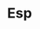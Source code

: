 ---
guid: 2013
title: "Esp"
category: Esp
description: "L’ESP8266 est un circuit intégré à microcontrôleur avec connexion Wi-Fi développé par le fabricant chinois Espressif1 .

En août 2014, les passionnés d’électronique commencent à s’intéresser à la version ESP-01 de ce circuit intégré produite par une entreprise tierce, AI-Thinker. Celui-ci, de taille réduite, permet de connecter un microcontrôleur à un réseau Wi-Fi et d’établir des connexions TCP/IP avec des commandes Hayes. La traduction progressive de la documentation (à l'origine uniquement en chinois) motivée par le bas prix du circuit a permis le développement d'une communauté de développeurs et de passionnés de l'ESP82662.

Fin octobre 2014, Espressif propose un kit de développement logiciel (SDK) permettant de programmer le circuit sans recourir à l’utilisation d’un microcontrôleur additionnel. Depuis, Espressif a sorti quantité de nouvelles versions du SDK et ce sous deux variantes : une basée sur FreeRTOS3 et une autre basée sur les fonctions de rappel (callbacks).

Fuzix OS, un Unix très léger développé par Alan Cox, fonctionne sur cette plateforme, porté par Hjalfi4.

En novembre 2020, Espressif annonce, la sortie du ESP32-C3, WiFi & BLE, un processeur dans la lignée de l'ESP32, mais compatible broche à broche avec l'ESP8266, et utilisant l'architecture RISC-V 32 bits5."
url: "https://www.espressif.com/"
locale: fr_FR
sitemap:
  changefreq: 'monthly'
  exclude: 'no'
  priority: 0.5
  lastmod:  # date to end modification
---